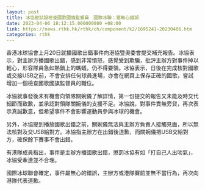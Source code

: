 ```yaml
---
layout: post
title: 冰協嘗試設檢查國歌國旗監督員　國際冰聯：屬無心錯誤
date: 2023-04-06 18:12:15.000000000 +08:00
link: https://news.rthk.hk/rthk/ch/component/k2/1695241-20230406.htm
categories: rthk
---
```


香港冰球協會上月20日就播國歌出錯事件向港協暨奧委會提交補充報告。冰協表示，對主辦方播國歌出錯，感到非常憤怒，感覺受到欺騙，批評主辦方對事件掉以輕心，形容隊員急如熱鍋上的螞蟻，仍不得要領。冰協表示，日後在完成核對國歌或交接USB之前，不會安排任何球員進場，亦會在網頁上保存正確的國歌，嘗試增加一個檢查國歌國旗監督員的職位。

冰協就事發後未有機會向領隊關婉儀了解詳情，第一份提交的報告又未能及時交代細節而致歉，並承認對領隊關婉儀的支援不足。冰協說，對事件責無旁貸，再次表示真誠歉意，但希望事件不會影響運動員參與冰球的機會。

另外，冰協提到播放國歌出錯之前，關婉儀無法與主辦方負責人接觸見面，所以無法核對及交USB給對方。冰協指主辦方在出錯後道歉，而關婉儀把USB交給對方，確保餘下賽事不會出錯。

有港隊成員指出，事件是主辦方播國歌出錯，懲罰冰協有如「打自己人出啖氣」， 冰協受牽連並不合理。

國際冰球聯會確定，事件屬無心的錯誤，主辦方或港隊賽前並無不當行為，再次向港隊代表道歉。
